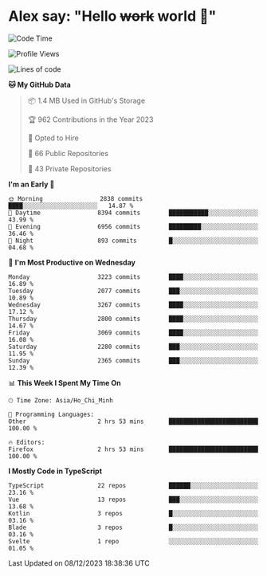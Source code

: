 # Alex say: "Hello ~~work~~ world 🐾"

<!--START_SECTION:waka-->
![Code Time](http://img.shields.io/badge/Code%20Time-1%2C041%20hrs%2027%20mins-blue)

![Profile Views](http://img.shields.io/badge/Profile%20Views-1-blue)

![Lines of code](https://img.shields.io/badge/From%20Hello%20World%20I%27ve%20Written-40.2%20million%20lines%20of%20code-blue)

**🐱 My GitHub Data** 

> 📦 1.4 MB Used in GitHub's Storage 
 > 
> 🏆 962 Contributions in the Year 2023
 > 
> 💼 Opted to Hire
 > 
> 📜 66 Public Repositories 
 > 
> 🔑 43 Private Repositories 
 > 
**I'm an Early 🐤** 

```text
🌞 Morning                2838 commits        ████░░░░░░░░░░░░░░░░░░░░░   14.87 % 
🌆 Daytime                8394 commits        ███████████░░░░░░░░░░░░░░   43.99 % 
🌃 Evening                6956 commits        █████████░░░░░░░░░░░░░░░░   36.46 % 
🌙 Night                  893 commits         █░░░░░░░░░░░░░░░░░░░░░░░░   04.68 % 
```
📅 **I'm Most Productive on Wednesday** 

```text
Monday                   3223 commits        ████░░░░░░░░░░░░░░░░░░░░░   16.89 % 
Tuesday                  2077 commits        ███░░░░░░░░░░░░░░░░░░░░░░   10.89 % 
Wednesday                3267 commits        ████░░░░░░░░░░░░░░░░░░░░░   17.12 % 
Thursday                 2800 commits        ████░░░░░░░░░░░░░░░░░░░░░   14.67 % 
Friday                   3069 commits        ████░░░░░░░░░░░░░░░░░░░░░   16.08 % 
Saturday                 2280 commits        ███░░░░░░░░░░░░░░░░░░░░░░   11.95 % 
Sunday                   2365 commits        ███░░░░░░░░░░░░░░░░░░░░░░   12.39 % 
```


📊 **This Week I Spent My Time On** 

```text
🕑︎ Time Zone: Asia/Ho_Chi_Minh

💬 Programming Languages: 
Other                    2 hrs 53 mins       █████████████████████████   100.00 % 

🔥 Editors: 
Firefox                  2 hrs 53 mins       █████████████████████████   100.00 % 
```

**I Mostly Code in TypeScript** 

```text
TypeScript               22 repos            ██████░░░░░░░░░░░░░░░░░░░   23.16 % 
Vue                      13 repos            ███░░░░░░░░░░░░░░░░░░░░░░   13.68 % 
Kotlin                   3 repos             █░░░░░░░░░░░░░░░░░░░░░░░░   03.16 % 
Blade                    3 repos             █░░░░░░░░░░░░░░░░░░░░░░░░   03.16 % 
Svelte                   1 repo              ░░░░░░░░░░░░░░░░░░░░░░░░░   01.05 % 
```




 Last Updated on 08/12/2023 18:38:36 UTC
<!--END_SECTION:waka-->
